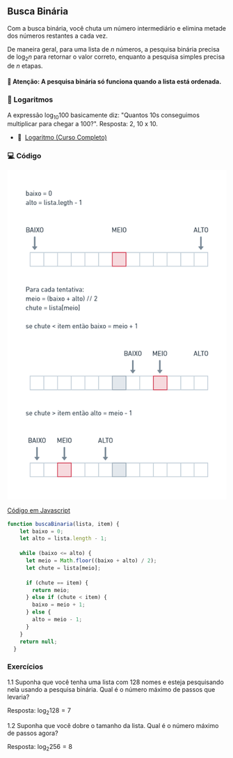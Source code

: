 ## Busca Binária

Com a busca binária, você chuta um número intermediário e elimina metade dos números restantes a cada vez. 

De maneira geral, para uma lista de *n* números, a pesquisa binária precisa de log<sub>2</sub>*n* para retornar o valor correto, enquanto a pesquisa simples precisa de <i>n</i> etapas.

#### 🛑 Atenção: A pesquisa binária só funciona quando a lista está ordenada.

### 🔢 Logaritmos

A expressão log<sub>10</sub>100 basicamente diz: "Quantos 10s conseguimos multiplicar para chegar a 100?". Resposta: 2, 10 x 10.

- 🎥&nbsp;&nbsp;[Logaritmo (Curso Completo)](https://www.youtube.com/playlist?list=PLTPg64KdGgYiyW4u-g8y-dSkT1iz2cUKA)

### 💻 Código

![Diagrama de Busca Binária](./images/binary-search.png "Busca Binária")

[Código em Javascript](./algorithms/binary-search/main.js)

```javascript
function buscaBinaria(lista, item) {
    let baixo = 0;
    let alto = lista.length - 1;
  
    while (baixo <= alto) {
      let meio = Math.floor((baixo + alto) / 2);
      let chute = lista[meio];
  
      if (chute == item) {
        return meio;
      } else if (chute < item) {
        baixo = meio + 1;
      } else {
        alto = meio - 1;
      }
    }
    return null;
  }
```

### Exercícios 
1.1 Suponha que você tenha uma lista com 128 nomes e esteja pesquisando nela usando a pesquisa binária. Qual é o número máximo de passos que levaria?

Resposta: $\log_{2} 128 = 7$

1.2 Suponha que você dobre o tamanho da lista. Qual é o número máximo de passos agora?

Resposta: $\log_{2} 256 = 8$